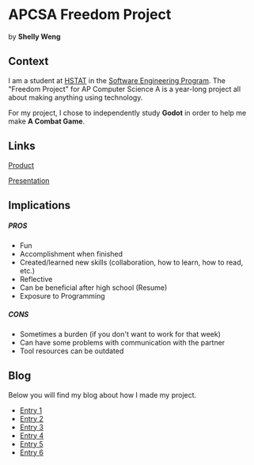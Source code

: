 # APCSA Freedom Project
by **Shelly Weng**

## Context
I am a student at [HSTAT](https://www.hstat.org/) in the [Software Engineering Program](https://hstatsep.github.io/). The "Freedom Project" for AP Computer Science A is a year-long project all about making anything using technology.

For my project, I chose to independently study **Godot** in order to help me make **A Combat Game**.

## Links

[Product](https://acoolhappy.itch.io/freedom-project2)

[Presentation](https://docs.google.com/presentation/d/1jl_BJqS9FOQr_QXS4s4OSuVKG_-N49fPfOmiAvXQs3U/edit?slide=id.p#slide=id.p)

## Implications
##### PROS
* Fun
* Accomplishment when finished
* Created/learned new skills (collaboration, how to learn, how to read, etc.)
* Reflective
* Can be beneficial after high school (Resume)
* Exposure to Programming 
##### CONS
* Sometimes a burden (if you don't want to work for that week)
* Can have some problems with communication with the partner
* Tool resources can be outdated


## Blog
Below you will find my blog about how I made my project.

* [Entry 1](blog/entry01.md)
* [Entry 2](blog/entry02.md)
* [Entry 3](blog/entry03.md)
* [Entry 4](blog/entry04.md)
* [Entry 5](blog/entry05.md)
* [Entry 6](blog/entry06.md)
